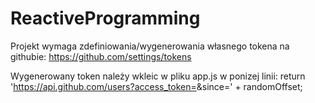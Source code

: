 # ReactiveProgramming

Projekt wymaga zdefiniowania/wygenerowania własnego tokena na githubie:
    https://github.com/settings/tokens

Wygenerowany token należy wkleic w pliku app.js w ponizej linii:
    return 'https://api.github.com/users?access_token=<TOKEN>&since=' + randomOffset;
